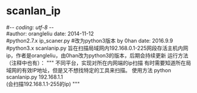 # scanlan_ip
#-*- coding: utf-8 -*-  
#author: orangleliu  date: 2014-11-12  
#python2.7.x  ip_scaner.py 
#改为python3版本 by 0han date: 2016.9.9
#python3.x scanlanip.py
旨在扫描局域网内192.168.0.1-225网段存活主机内网ip，作者是orangleliu，由0han改为python3的版本，后期会持续更新
运行方法（注释中也有）：
"""
不同平台，实现对所在内网端的ip扫描
有时需要知道所在局域网的有效IP地址，但是又不想找特定的工具来扫描。 
使用方法 python scanlanip.py 192.168.1.1  
(会扫描192.168.1.1-255的ip) 
"""
